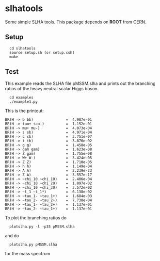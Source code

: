 # slhatools
Some simple SLHA tools. This package depends on **ROOT** from [CERN](https://root.cern.ch/drupal).

## Setup
```
  cd slhatools
  source setup.sh (or setup.csh)
  make
```

## Test
This example reads the SLHA file pMSSM.slha and prints out the branching ratios of the heavy neutral scalar Higgs boson.
```
  cd examples
  ./example1.py
```
This is the printout:
```
BR(H -> b bb)           	=  4.987e-01
BR(H -> tau+ tau-)      	=  1.152e-01
BR(H -> mu+ mu-)        	=  4.073e-04
BR(H -> s sb)           	=  4.971e-04
BR(H -> c cb)           	=  3.751e-07
BR(H -> t tb)           	=  3.876e-02
BR(H -> g g)            	=  1.458e-05
BR(H -> gam gam)        	=  1.623e-08
BR(H -> Z gam)          	=  1.755e-08
BR(H -> W+ W-)          	=  3.424e-05
BR(H -> Z Z)            	=  1.710e-05
BR(H -> h h)            	=  1.149e-04
BR(H -> A A)            	=  2.239e-23
BR(H -> Z A)            	=  3.557e-17
BR(H -> ~chi_10 ~chi_10)	=  2.406e-04
BR(H -> ~chi_10 ~chi_20)	=  1.897e-02
BR(H -> ~chi_10 ~chi_30)	=  3.572e-02
BR(H -> ~t_1 ~t_1*)     	=  6.138e-02
BR(H -> ~tau_1- ~tau_1+)	=  1.684e-03
BR(H -> ~tau_2- ~tau_2+)	=  7.738e-04
BR(H -> ~tau_1- ~tau_2+)	=  1.137e-01
BR(H -> ~tau_2- ~tau_1+)	=  1.137e-01
```
To plot the branching ratios do
```
  plotslha.py -l -p35 pMSSM.slha
```
and do
```
  plotslha.py pMSSM.slha
```
for the mass spectrum
